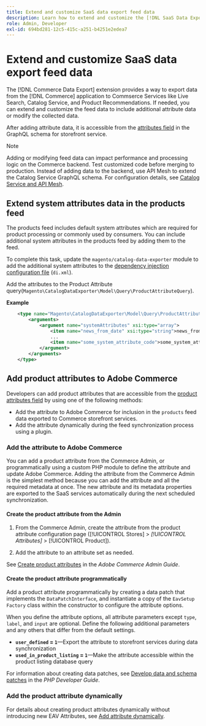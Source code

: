 ```yaml
---
title: Extend and customize SaaS data export feed data
description: Learn how to extend and customize the [!DNL SaaS Data Export] feed data.
role: Admin, Developer
exl-id: 694bd281-12c5-415c-a251-b4251e2edea7
---
```

# Extend and customize SaaS data export feed data

The [!DNL Commerce Data Export] extension provides a way to export data from the [!DNL Commerce] application to Commserce Services like Live Search, Catalog Service, and Product Recommendations. If needed, you can extend and customize the feed data to include additional attribute data or modify the collected data.

After adding attribute data, it is accessible from the [attributes field](https://developer.adobe.com/commerce/services/graphql/catalog-service/products/#productviewattribute-type) in the GraphQL schema for storefront service.

>[!NOTE]
>
>Adding or modifying feed data can impact performance and processing logic on the Commerce backend. Test customized code before merging to production. Instead of adding data to the backend, use API Mesh to extend the Catalog Service GraphQL schema. For configuration details, see [Catalog Service and API Mesh](../catalog-service/mesh.md).

## Extend system attributes data in the products feed

The products feed includes default system attributes which are required for product processing or commonly used by consumers. You can include additional system attributes in the products feed by adding them to the feed.

To complete this task, update the `magento/catalog-data-exporter` module to add the additional system attributes to the [dependency injection configuration file](https://developer.adobe.com/commerce/php/development/build/dependency-injection-file/) (`di.xml`).

Add the attributes to the Product Attribute query(`Magento\CatalogDataExporter\Model\Query\ProductAttributeQuery`).

**Example**

```xml
    <type name="Magento\CatalogDataExporter\Model\Query\ProductAttributeQuery">
        <arguments>
            <argument name="systemAttributes" xsi:type="array">
                <item name="news_from_date" xsi:type="string">news_from_date</item>
                ...
                <item name="some_system_attribute_code">some_system_attribute_code</item>
            </argument>
        </arguments>
    </type>
```

## Add product attributes to Adobe Commerce

Developers can add product attributes that are accessible from the [product attributes field](https://developer.adobe.com/commerce/services/graphql/catalog-service/products/#output-fields) by using one of the following methods:

- Add the attribute to Adobe Commerce for inclusion in the `products` feed data exported to Commerce storefront services.
- Add the attribute dynamically during the feed synchronization process using a plugin.

### Add the attribute to Adobe Commerce

You can add a product attribute from the Commerce Admin, or programmatically using a custom PHP module to define the attribute and update Adobe Commerce. Adding the attribute from the Commerce Admin is the simplest method because you can add the attribute and all the required metadata at once. The new attribute and its metadata properties are exported to the SaaS services automatically during the next scheduled synchronization.

#### Create the product attribute from the Admin

1. From the Commerce Admin, create the attribute from the product attribute configuration page ([!UICONTROL Stores] > *[!UICONTROL Attributes]* > [!UICONTROL Product]).

1. Add the attribute to an attribute set as needed.

See [Create product attributes](https://experienceleague.adobe.com/en/docs/commerce-admin/catalog/product-attributes/create/attribute-product-create) in the *Adobe Commerce Admin Guide*.

#### Create the product attribute programmatically

Add a product attribute programmatically by creating a data patch that implements the `DataPatchInterface`, and instantiate a copy of the `EavSetup Factory` class within the constructor to configure the attribute options.

When you define the attribute options, all attribute parameters except `type`, `label`, and `input` are optional. Define the following additional parameters and any others that differ from the default settings.

- **`user_defined` = `1`**—Export the attribute to storefront services during data synchronization
- **`used_in_product_listing` = `1`**—Make the attribute accessible within the product listing database query

For information about creating data patches, see [Develop data and schema patches](https://developer.adobe.com/commerce/php/development/components/declarative-schema/patches/) in the *PHP Developer Guide*.

### Add the product attribute dynamically

For details about creating product attributes dynamically without introducing new EAV Attributes, see [Add attribute dynamically](add-attribute-dynamically.md).
